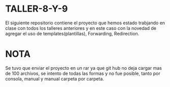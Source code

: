 # TALLER-8-Y-9
El siguiente repositorio contiene el proyecto que hemos estado trabjando en clase con todos los talleres anteriores y en este caso con la novedad de agregar el uso de templates(plantillas), Forwarding, Redirection.
# NOTA 
Se tuvo que enviar el proyecto en un rar ya que git hub no deja cargar mas de 100 archivos, se intento de todas las formas y no fue posible, tanto por consola, manual y manual carpeta por carpeta.

